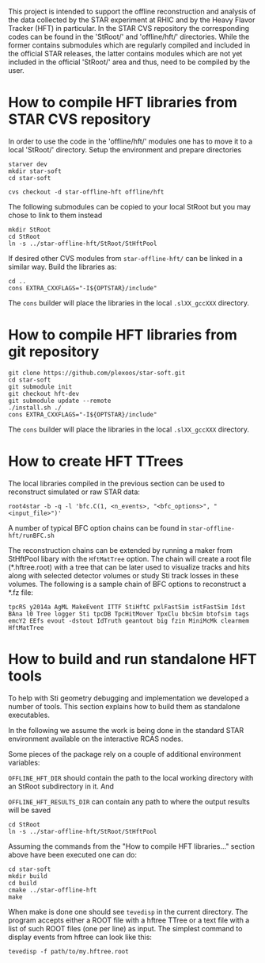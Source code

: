 This project is intended to support the offline reconstruction and analysis of
the data collected by the STAR experiment at RHIC and by the Heavy Flavor
Tracker (HFT) in particular. In the STAR CVS repository the corresponding codes
can be found in the 'StRoot/' and 'offline/hft/' directories. While the former
contains submodules which are regularly compiled and included in the official
STAR releases, the latter contains modules which are not yet included in the
official 'StRoot/' area and thus, need to be compiled by the user.


How to compile HFT libraries from STAR CVS repository
=====================================================

In order to use the code in the 'offline/hft/' modules one has to move it to
a local 'StRoot/' directory. Setup the environment and prepare directories

    starver dev
    mkdir star-soft
    cd star-soft

    cvs checkout -d star-offline-hft offline/hft

The following submodules can be copied to your local StRoot but you may chose to
link to them instead

    mkdir StRoot
    cd StRoot
    ln -s ../star-offline-hft/StRoot/StHftPool

If desired other CVS modules from `star-offline-hft/` can be linked in a similar
way. Build the libraries as:

    cd ..
    cons EXTRA_CXXFLAGS="-I${OPTSTAR}/include"

The `cons` builder will place the libraries in the local `.slXX_gccXXX` directory.


How to compile HFT libraries from git repository
================================================

    git clone https://github.com/plexoos/star-soft.git
    cd star-soft
    git submodule init
    git checkout hft-dev
    git submodule update --remote
    ./install.sh ./
    cons EXTRA_CXXFLAGS="-I${OPTSTAR}/include"

The `cons` builder will place the libraries in the local `.slXX_gccXXX` directory.


How to create HFT TTrees
========================

The local libraries compiled in the previous section can be used to reconstruct
simulated or raw STAR data:

    root4star -b -q -l 'bfc.C(1, <n_events>, "<bfc_options>", "<input_file>")'

A number of typical BFC option chains can be found in `star-offline-hft/runBFC.sh`

The reconstruction chains can be extended by running a maker from StHftPool
libary with the `HftMatTree` option. The chain will create a root file
(\*.hftree.root) with a tree that can be later used to visualize tracks and
hits along with selected detector volumes or study Sti track losses in these
volumes. The following is a sample chain of BFC options to reconstruct a \*.fz
file:

    tpcRS y2014a AgML MakeEvent ITTF StiHftC pxlFastSim istFastSim Idst BAna l0 Tree logger Sti tpcDB TpcHitMover TpxClu bbcSim btofsim tags emcY2 EEfs evout -dstout IdTruth geantout big fzin MiniMcMk clearmem HftMatTree


How to build and run standalone HFT tools
=========================================

To help with Sti geometry debugging and implementation we developed a number of
tools. This section explains how to build them as standalone executables.

In the following we assume the work is being done in the standard STAR
environment available on the interactive RCAS nodes.

Some pieces of the package rely on a couple of additional environment variables:

`OFFLINE_HFT_DIR` should contain the path to the local working directory with
an StRoot subdirectory in it. And

`OFFLINE_HFT_RESULTS_DIR` can contain any path to where the output results will
be saved

    cd StRoot
    ln -s ../star-offline-hft/StRoot/StHftPool

Assuming the commands from the "How to compile HFT libraries..." section above
have been executed one can do:

    cd star-soft
    mkdir build
    cd build
    cmake ../star-offline-hft
    make

When make is done one should see `tevedisp` in the current directory. The
program accepts either a ROOT file with a hftree TTree or a text file with
a list of such ROOT files (one per line) as input. The simplest command to
display events from hftree can look like this:

    tevedisp -f path/to/my.hftree.root
